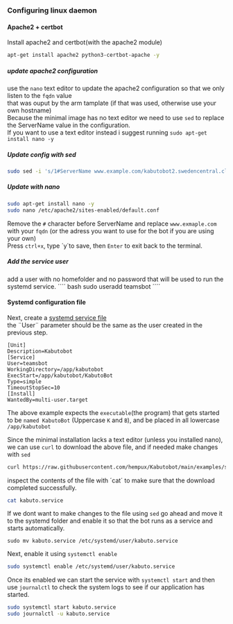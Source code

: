 ### Configuring linux daemon

#### Apache2 + certbot
Install apache2 and certbot(with the apache2 module)
```` bash
apt-get install apache2 python3-certbot-apache -y
````

##### update apache2 configuration
use the `nano` text editor to update the apache2 configuration so that we only listen to the `fqdn` value   
that was ouput by the arm tamplate (if that was used, otherwise use your own hostname)  
Because the minimal image has no text editor we need to use `sed` to replace the ServerName value in the configuration.  
If you want to use a text editor instead i suggest running `sudo apt-get install nano -y`
##### Update config with sed
```` bash 
sudo sed -i 's/1#ServerName www.example.com/kabutobot2.swedencentral.cloudapp.azure.com/' /etc/apache2/sites-enabled/default.conf
````
##### Update with nano
```` bash
sudo apt-get install nano -y
sudo nano /etc/apache2/sites-enabled/default.conf
````
Remove the `#` character before ServerName and replace `www.exmaple.com` with your `fqdn` (or the adress you want to use for the bot if you are using your own)  
Press `ctrl+x`, type ´y´to save, then `Enter` to exit back to the terminal.

##### Add the service user
add a user with no homefolder and no password that will be used to run the systemd service.
´´´´ bash
sudo useradd teamsbot
´´´´

#### Systemd configuration file
Next, create a [systemd service file](https://www.freedesktop.org/software/systemd/man/systemd.service.html)  
the ¨User¨ parameter should be the same as the user created in the previous step.

````
[Unit]
Description=Kabutobot
[Service]
User=teamsbot
WorkingDirectory=/app/kabutobot
ExecStart=/app/kabutobot/KabutoBot
Type=simple
TimeoutStopSec=10
[Install]
WantedBy=multi-user.target
````
The above example expects the `executable`(the program) that gets started to be `named KabutoBot` (Uppercase `K` and `B`), and be placed in all lowercase `/app/kabutobot`

Since the minimal installation lacks a text editor (unless you installed nano), we can use `curl` to download the above file, and if needed make changes with `sed`  
```` bash
curl https://raw.githubusercontent.com/hempux/Kabutobot/main/examples/systemd.service -o kabuto.service
````
inspect the contents of the file with ´cat´ to make sure that the download completed successfully.
```` bash
cat kabuto.service
````

If we dont want to make changes to the file using `sed` go ahead and move it to the systemd folder and enable it so that the bot runs as a service and starts automatically.
````
sudo mv kabuto.service /etc/systemd/user/kabuto.service
````
Next, enable it using `systemctl enable`
```` bash
sudo systemctl enable /etc/systemd/user/kabuto.service
````
Once its enabled we can start the service with `systemctl start` and then use `journalctl` to check the system logs to see if our application has started.

```` bash
sudo systemctl start kabuto.service
sudo journalctl -u kabuto.service
